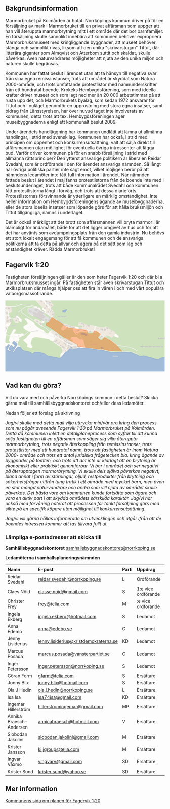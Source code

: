 ## Bakgrundsinformation
Marmorbruket på Kolmården är hotat. Norrköpings kommun driver på för en försäljning
av mark i Marmorbruket till en privat affärsman som uppger att han vill återuppta
marmorbrytning mitt i ett område där det bor barnfamiljer. En försäljning skulle sannolikt
innebära att kommunen behöver expropriera Marmorbruksmuseet med kringliggande
byggnader, att museet behöver stänga och sannolikt rivas, liksom att den unika
&quot;skrivarstugan&quot; Tittut, där litterära giganter som Almqvist och Atterbom suttit och skaldat,
skulle påverkas. Även naturvandrares möjligheter att njuta av den unika miljön och
naturen skulle begränsas.

Kommunen har fattat beslut i ärendet utan att ta hänsyn till negativa svar från sina egna
remissinstanser, trots att området är skyddat som Natura 2000-område, och trots
omfattande protestlistor med namnunderskrifter från ett hundratal boende. Krokeks
Hembygdsförening, som med ideella krafter driver museet och som lagt ned mer än 20
000 arbetstimmar på att rusta upp det, och Marmorbrukets byalag, som sedan 1972
ansvarar för Tittut och i nuläget genomför en upprustning med stora egna insatser, samt
bidrag från Länsstyrelsen, har över huvud taget inte involverats av kommunen, detta
trots att tex. Hembygdsföreningen äger museibyggnaderna enligt ett kommunalt beslut
2009.

Under ärendets handläggning har kommunen undlåtit att lämna ut allmänna handlingar, i
strid med svensk lag. Kommunen har också, i strid med principen om öppenhet och
konkurrensutsättning, valt att sälja direkt till affärsmannen utan möjlighet för eventuella
övriga intressenter att lägga bud. Varför driver kommunen på för en snabb försäljning i
strid med allmänna rättsprinciper? Den ytterst ansvarige politikern är liberalen Reidar
Svedahl, som är ordförande i den för ärendet ansvariga nämnden. Så långt har övriga
politiska partier inte sagt emot, vilket möjligen beror på att nämndens ledamöter inte fått
full information i ärendet. När nämnden fattade beslut i ärendet i maj fanns protestlistorna
från de boende inte med i beslutsunderlaget, trots att både kommunalrådet Svedahl och
kommunen fått protestlistorna långt i förväg, och trots att dessa diarieförts.
Protestlistornas försvinnande är ytterligare en märklig omständighet. Inte heller
information om Hembygdsföreningens ägande av museibyggnaderna, eller de stora
ideella insatser som löpande görs för att hålla bruksmiljön och Tittut tillgängliga, nämns i
underlaget.

Det är också märkligt att det brott som affärsmannen vill bryta marmor i är olämpligt för
ändamålet, både för att det ligger omgivet av hus och för att det har använts som
avdumpningsplats från den gamla industrin. Nu behövs ett stort lokalt engagemang för
att få kommunen och de ansvariga politikerna att ta detta på allvar och agera på det sätt
som lag och anständighet kräver. Rädda Marmorbruket!

## Fagervik 1:20
Fastigheten försäljningen gäller är den som heter Fagervik 1:20 och där bl a Marmorbruksmusset ingår. På fastigheten står även skrivarstugan Tittut och utkiksplatsen där många hjälper oss att fira in våren i och med vårt populära valborgsmässofirande.

![Fagervik](https://github.com/MartinRyx/radda-marmorbruket/raw/main/docs/assets/img/Fagervik-1-20.png)

## Vad kan du göra?
Vill du vara med och påverka Norrköpings kommun i detta beslut? Skicka gärna mail till samhällsbyggnadskontoret och/eller dess ledamöter.

Nedan följer ett förslag på skrivning

_Jag/vi skulle med detta mail vilja uttrycka min/vår oro kring den process som nu pågår
avseende Fagervik 1:20 på Marmorbruket på Kolmården. Detta då kommunen inlett en
detaljplaneprocess som syftar till att kunna sälja fastigheten till en affärsman som säger
sig vilja återuppta marmorbrytning, trots negativ återkoppling från remissinstanser, trots
protestlistor med ett hundratal namn, trots att fastigheten är inom Natura 2000- område
och trots ett antal juridiska frågetecken bla. kring ägande av byggnader på tomten, och
trots att det inte är klarlagt att en brytning är ekonomiskt eller praktiskt genomförbar._
_Vi bor i området och ser negativt på återupptagen marmorbrytning. Vi skulle dels själva
påverkas negativt, bland annat i form av störningar, oljud, restprodukter från brytning och
säkerhetsfrågor utifrån tung trafik i ett område med mycket barn, men även en stor
mängd naturvandrare och andra som vill njuta av området skulle påverkas. Det bästa
vore om kommunen kunde fortsätta som ägare och vara en aktiv part i att skydda
områdets särskilda karaktär. Jag/vi har också med förvåning noterat att processen för
tänkt försäljning görs med sikte på en specifik köpare utan möjlighet till
konkurrensutsättning._

_Jag/vi vill gärna hållas informerade om utvecklingen och utgår ifrån att de boendes
intressen kommer att tas tillvara fullt ut._

### Lämpliga e-postadresser att skicka till
**Samhällsbyggnadskontoret**
samhallsbyggnadskontoret@norrkoping.se

**Ledamöterna i samhällsplaneringsnämnden**

| Namn | E-post | Parti | Uppdrag |
|:----|:---|:---|:---|
| Reidar Svedahl | [reidar.svedahl@norrkoping.se](mailto:reidar.svedahl@norrkoping.se) | L | Ordförande |
| Claes Nöid | [classe.noid@gmail.com](mailto:classe.noid@gmail.com) | S | 1:e vice ordförande |
| Christer Frey | [frey@telia.com](mailto:frey@telia.com) | M | :e vice ordförande |
| Ingela Ekberg | [ingela.ekberg@hotmail.com](mailto:ingela.ekberg@hotmail.com) | S | Ledamot |
| Anna Edemo | [anna@edebo.se](mailto:anna@edebo.se) | C | Ledamot |
| Jenny Lisiderius | [jenny.lisiderius@kristdemokraterna.se](mailto:jenny.lisiderius@kristdemokraterna.se) | KD | Ledamot |
| Marcus Posada | [marcus.posada@vansterpartiet.se](mailto:marcus.posada@vansterpartiet.se) | C | Ledamot |
| Inger Petersson | [inger.petersson@norrkoping.se](mailto:inger.petersson@norrkoping.se) | S | Ledamot |
| Göran Ferm | [gfarm@telia.com](mailto:gfarm@telia.com) | S | Ersättare |
| Jonny Blix | [jonny.blix@hotmail.com](mailto:jonny.blix@hotmail.com) | S | Ersättare |
| Ola J Hedin | [ola.j.hedin@norrkoping.se](mailto:ola.j.hedin@norrkoping.se) | L | Ersättare |
| Isa Isa | [isa74isa@gmail.com](mailto:isa74isa@gmail.com) | KD | Ersättare |
| Ingemar Hillerström | [hillerstromingemar@gmail.com](mailto:hillerstromingemar@gmail.com) | MP | Ersättare |
| Annika Braesch-Andersen | [annicabraesch@hotmail.com](mailto:annicabraesch@hotmail.com) | V | Ersättare |
| Slobodan Jakolini | [slobodan.jakolini@gmail.com](mailto:slobodan.jakolini@gmail.com) | M | Ersättare |
| Krister Jansson | [kj.jgroup@telia.com](mailto:kj.jgroup@telia.com) | M | Ersättare |
| Ingvar Våxmo | [vingvarv@gmail.com](mailto:vingvarv@gmail.com) | SD | Ersättare |
| Krister Sund | [krister.sund@yahoo.se](mailto:krister.sund@yahoo.se) | SD | Ersättare |

## Mer information
[Kommunens sida om planen för Fagervik 1:20](https://www.norrkoping.se/boende-trafik-och-miljo/planer-och-byggprojekt/detaljplaner/fagervik-120-kolmarden.html)
